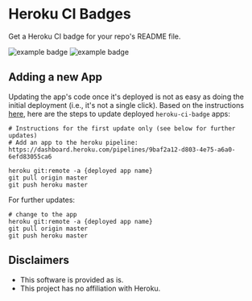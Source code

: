 # Heroku CI Badges

Get a Heroku CI badge for your repo's README file.

![example badge](badges/succeeded.svg) ![example badge](badges/failed.svg)



## Adding a new App

Updating the app's code once it's deployed is not as easy as doing the initial deployment (i.e., it's not a single click). Based on the instructions [here](https://f-a.nz/dev/update-deploy-to-heroku-app/), here are the steps to update deployed `heroku-ci-badge` apps:

    # Instructions for the first update only (see below for further updates)
    # Add an app to the heroku pipeline: https://dashboard.heroku.com/pipelines/9baf2a12-d803-4e75-a6a0-6efd83055ca6
    
    heroku git:remote -a {deployed app name}
    git pull origin master
    git push heroku master

For further updates:

    # change to the app
    heroku git:remote -a {deployed app name}
    git pull origin master
    git push heroku master

## Disclaimers

- This software is provided as is.
- This project has no affiliation with Heroku.
